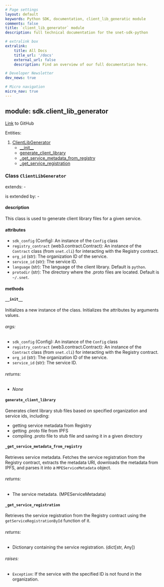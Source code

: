 ```yaml
---
# Page settings
layout: default
keywords: Python SDK, documentation, client_lib_generatic module
comments: false
title: `client_lib_generator` module
description: full technical documentation for the snet-sdk-python

# extralink box
extralink:
    title: All Docs
    title_url: '/docs'
    external_url: false
    description: Find an overview of our full documentation here.

# Developer Newsletter
dev_news: true

# Micro navigation
micro_nav: true
---
```

## module: sdk.client_lib_generator

[Link](https://github.com/singnet/snet-sdk-python/blob/master/snet/sdk/client_lib_generator.py) to GitHub

Entities:
1. [ClientLibGenerator](#class-clientlibgenerator)
   - [\_\_init\_\_](#__init__)
   - [generate_client_library](#generate_client_library)
   - [_get_service_metadata_from_registry](#_get_service_metadata_from_registry)
   - [_get_service_registration](#_get_service_registration)

### Class `ClientLibGenerator`

extends: -

is extended by: -

#### description

This class is used to generate client library files for a given service.

#### attributes

- `sdk_config` (Config): An instance of the `Config` class
- `registry_contract` (web3.contract.Contract): An instance of the `Contract` class (from `snet.cli`) for interacting with the Registry contract.
- `org_id` (str): The organization ID of the service.
- `service_id` (str): The service ID.
- `language` (str): The language of the client library. Default is `python`.
- `protodir` (str): The directory where the .proto files are located. Default is `~/.snet`.

#### methods

#### `__init__`

Initializes a new instance of the class. Initializes the attributes by arguments values.

###### args:

- `sdk_config` (Config): An instance of the `Config` class
- `registry_contract` (web3.contract.Contract): An instance of the `Contract` class (from `snet.cli`) for interacting with the Registry contract.
- `org_id` (str): The organization ID of the service.
- `service_id` (str): The service ID.

###### returns:

- _None_

#### `generate_client_library`

Generates client library stub files based on specified organization and service ids, including:
- getting service metadata from Registry
- getting .proto file from IPFS
- compiling .proto file to stub file and saving it in a given directory

#### `_get_service_metadata_from_registry`

Retrieves service metadata. Fetches the service registration from the Registry contract, extracts the metadata URI, 
downloads the metadata from IPFS, and parses it into a `MPEServiceMetadata` object.

###### returns:

- The service metadata. (MPEServiceMetadata)

#### `_get_service_registration`

Retrieves the service registration from the Registry contract using the `getServiceRegistrationById` function of it.

###### returns:

- Dictionary containing the service registration. (dict[str, Any])

###### raises:

- `Exception`: If the service with the specified ID is not found in the organization.

